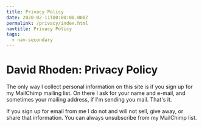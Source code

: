 ```yaml
---
title: Privacy Policy
date: 2020-02-11T00:00:00.000Z
permalink: /privacy/index.html
navtitle: Privacy Policy
tags:
  - nav-secondary
---
```

# David Rhoden: Privacy Policy

The only way I collect personal information on this site is if you sign up for my MailChimp mailing list. On there I ask for your name and e-mail, and sometimes your mailing address, if I'm sending you mail. That's it.

If you sign up for email from me I do not and will not sell, give away, or share that information. You can always unsubscribe from my MailChimp list.